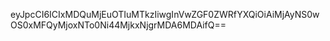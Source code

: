 eyJpcCI6ICIxMDQuMjEuOTIuMTkzIiwgInVwZGF0ZWRfYXQiOiAiMjAyNS0wOS0xMFQyMjoxNTo0Ni44MjkxNjgrMDA6MDAifQ==